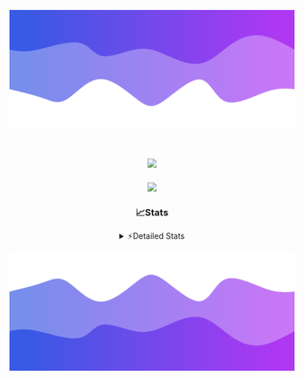 ![Header](./header.png)
<div align="center">

<h1 align="center">
  <a href="https://git.io/typing-svg">
    <img src="https://readme-typing-svg.herokuapp.com/?lines=Hello,+There!+%F0%9F%91%8B;This+is+chicho.;Owner+on+Ocean;&center=true&size=25">
  </a>
</h1>
  
<p align="center">
  <img src="https://lanyard.cnrad.dev/api/852683595378196480" />
</p>

### 📈Stats
<details>
    <summary> ⚡Detailed Stats</summary>
    <br/>

<!--START_SECTION:waka-->
![Code Time](http://img.shields.io/badge/Code%20Time-917%20hrs%2031%20mins-blue)

![Profile Views](http://img.shields.io/badge/Profile%20Views-10-blue)

**🐱 My GitHub Data** 

> 📦 83.4 kB Used in GitHub's Storage 
 > 
> 🏆 0 Contributions in the Year 2025
 > 
> 🚫 Not Opted to Hire
 > 
> 📜 15 Public Repositories 
 > 
> 🔑 10 Private Repositories 
 > 
**I'm a Night 🦉** 

```text
🌞 Morning                25 commits          ██░░░░░░░░░░░░░░░░░░░░░░░   06.08 % 
🌆 Daytime                66 commits          ████░░░░░░░░░░░░░░░░░░░░░   16.06 % 
🌃 Evening                174 commits         ███████████░░░░░░░░░░░░░░   42.34 % 
🌙 Night                  146 commits         █████████░░░░░░░░░░░░░░░░   35.52 % 
```
📅 **I'm Most Productive on Tuesday** 

```text
Monday                   26 commits          ██░░░░░░░░░░░░░░░░░░░░░░░   06.33 % 
Tuesday                  112 commits         ███████░░░░░░░░░░░░░░░░░░   27.25 % 
Wednesday                81 commits          █████░░░░░░░░░░░░░░░░░░░░   19.71 % 
Thursday                 65 commits          ████░░░░░░░░░░░░░░░░░░░░░   15.82 % 
Friday                   47 commits          ███░░░░░░░░░░░░░░░░░░░░░░   11.44 % 
Saturday                 43 commits          ███░░░░░░░░░░░░░░░░░░░░░░   10.46 % 
Sunday                   37 commits          ██░░░░░░░░░░░░░░░░░░░░░░░   09.00 % 
```


📊 **This Week I Spent My Time On** 

```text
🕑︎ Time Zone: America/Argentina/Buenos_Aires

💬 Programming Languages: 
TypeScript               6 hrs 8 mins        █████████████████░░░░░░░░   68.53 % 
Python                   1 hr 10 mins        ███░░░░░░░░░░░░░░░░░░░░░░   13.12 % 
HTML                     42 mins             ██░░░░░░░░░░░░░░░░░░░░░░░   07.93 % 
JSON                     40 mins             ██░░░░░░░░░░░░░░░░░░░░░░░   07.59 % 
JavaScript               11 mins             █░░░░░░░░░░░░░░░░░░░░░░░░   02.21 % 

🔥 Editors: 
Cursor                   7 hrs 1 min         ████████████████████░░░░░   78.41 % 
VS Code                  1 hr 56 mins        █████░░░░░░░░░░░░░░░░░░░░   21.59 % 

🐱‍💻 Projects: 
project                  6 hrs 16 mins       █████████████████░░░░░░░░   69.90 % 
Unknown Project          2 hrs 6 mins        ██████░░░░░░░░░░░░░░░░░░░   23.59 % 
ocean                    35 mins             ██░░░░░░░░░░░░░░░░░░░░░░░   06.51 % 

💻 Operating System: 
Windows                  8 hrs 58 mins       █████████████████████████   100.00 % 
```

**I Mostly Code in JavaScript** 

```text
JavaScript               8 repos             ██████░░░░░░░░░░░░░░░░░░░   25.81 % 
HTML                     7 repos             ██████░░░░░░░░░░░░░░░░░░░   22.58 % 
TypeScript               2 repos             ██░░░░░░░░░░░░░░░░░░░░░░░   06.45 % 
Astro                    1 repo              █░░░░░░░░░░░░░░░░░░░░░░░░   03.23 % 
SCSS                     1 repo              █░░░░░░░░░░░░░░░░░░░░░░░░   03.23 % 
```




 Last Updated on 09/01/2025 05:15:22 UTC
<!--END_SECTION:waka-->
</details>

![Footer](./footer.png)
